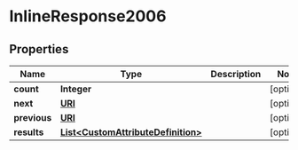 

# InlineResponse2006

## Properties

Name | Type | Description | Notes
------------ | ------------- | ------------- | -------------
**count** | **Integer** |  |  [optional]
**next** | [**URI**](URI.md) |  |  [optional]
**previous** | [**URI**](URI.md) |  |  [optional]
**results** | [**List&lt;CustomAttributeDefinition&gt;**](CustomAttributeDefinition.md) |  |  [optional]



